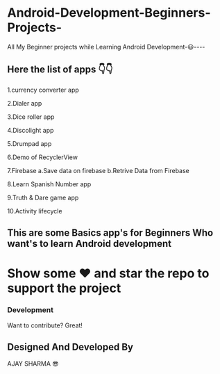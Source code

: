 # Android-Development-Beginners-Projects-
All My Beginner projects while Learning Android Development-😃----

## Here the list of apps 👇👇
<p>1.currency converter app</p>
<p>2.Dialer app</p>
<p>3.Dice roller app</p>
<p>4.Discolight app</p>
<p>5.Drumpad app</p>
<p>6.Demo of RecyclerView</p>
<p>7.Firebase 
    a.Save data on firebase
    b.Retrive Data from Firebase</p>
<p>8.Learn Spanish Number app</p>
<p>9.Truth & Dare game app</p>
<p>10.Activity lifecycle</p>

## This are some Basics app's for Beginners Who want's to learn Android development

# Show some ❤️ and star the repo to support the project

### Development

Want to contribute? Great!

Designed And Developed By 
----
AJAY SHARMA
😎
